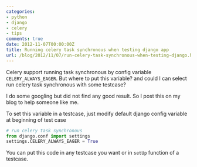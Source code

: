 ```yaml
---
categories:
- python
- django
- celery
- tips
comments: true
date: 2012-11-07T00:00:00Z
title: Running celery task synchronous when testing django app
url: /blog/2012/11/07/run-celery-task-synchronous-when-testing-django.html
---
```


Celery support running task synchronous by config variable `CELERY_ALWAYS_EAGER`.
But where to put this variable? and could I can select run celery task synchronous
with some testcase?

I do some googling but did not find any good result. So I post this on my blog
to help someone like me.

<!--more-->

To set this variable in a testcase, just modify default django config variable at
beginning of test case


```python
# run celery task synchronous
from django.conf import settings
settings.CELERY_ALWAYS_EAGER = True
```

You can put this code in any testcase you want or in `setUp` function of a testcase.
